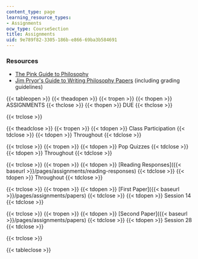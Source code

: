 ```yaml
---
content_type: page
learning_resource_types:
- Assignments
ocw_type: CourseSection
title: Assignments
uid: 9e789f82-3305-186b-e866-69ba3b584691
---
```


### Resources

*   [The Pink Guide to Philosophy](https://sites.google.com/a/wellesley.edu/pinkguidetophilosophy/)
*   [Jim Pryor's Guide to Writing Philosophy Papers](http://www.jimpryor.net/teaching/guidelines/writing.html) (including grading guidelines)

{{< tableopen >}}
{{< theadopen >}}
{{< tropen >}}
{{< thopen >}}
ASSIGNMENTS
{{< thclose >}}
{{< thopen >}}
DUE
{{< thclose >}}

{{< trclose >}}

{{< theadclose >}}
{{< tropen >}}
{{< tdopen >}}
Class Participation
{{< tdclose >}}
{{< tdopen >}}
Throughout
{{< tdclose >}}

{{< trclose >}}
{{< tropen >}}
{{< tdopen >}}
Pop Quizzes
{{< tdclose >}}
{{< tdopen >}}
Throughout
{{< tdclose >}}

{{< trclose >}}
{{< tropen >}}
{{< tdopen >}}
[Reading Responses]({{< baseurl >}}/pages/assignments/reading-responses)
{{< tdclose >}}
{{< tdopen >}}
Throughout
{{< tdclose >}}

{{< trclose >}}
{{< tropen >}}
{{< tdopen >}}
[First Paper]({{< baseurl >}}/pages/assignments/papers)
{{< tdclose >}}
{{< tdopen >}}
Session 14
{{< tdclose >}}

{{< trclose >}}
{{< tropen >}}
{{< tdopen >}}
[Second Paper]({{< baseurl >}}/pages/assignments/papers)
{{< tdclose >}}
{{< tdopen >}}
Session 28
{{< tdclose >}}

{{< trclose >}}

{{< tableclose >}}